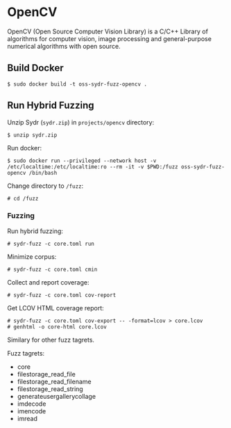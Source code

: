 # OpenCV

OpenCV (Open Source Computer Vision Library) is a C/C++ Library of algorithms for computer vision, image processing and general-purpose numerical algorithms with open source.

## Build Docker

    $ sudo docker build -t oss-sydr-fuzz-opencv .

## Run Hybrid Fuzzing

Unzip Sydr (`sydr.zip`) in `projects/opencv` directory:

    $ unzip sydr.zip

Run docker:

    $ sudo docker run --privileged --network host -v /etc/localtime:/etc/localtime:ro --rm -it -v $PWD:/fuzz oss-sydr-fuzz-opencv /bin/bash

Change directory to `/fuzz`:

    # cd /fuzz

### Fuzzing

Run hybrid fuzzing:

    # sydr-fuzz -c core.toml run

Minimize corpus:

    # sydr-fuzz -c core.toml cmin

Collect and report coverage:

    # sydr-fuzz -c core.toml cov-report

Get LCOV HTML coverage report:

    # sydr-fuzz -c core.toml cov-export -- -format=lcov > core.lcov
    # genhtml -o core-html core.lcov

Similary for other fuzz tagrets.

Fuzz tagrets:

  * core
  * filestorage_read_file
  * filestorage_read_filename
  * filestorage_read_string
  * generateusergallerycollage
  * imdecode
  * imencode
  * imread